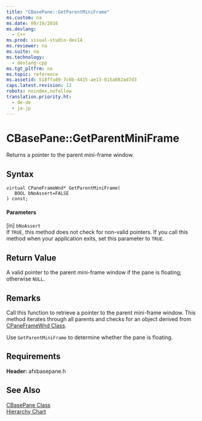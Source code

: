 ```yaml
---
title: "CBasePane::GetParentMiniFrame"
ms.custom: na
ms.date: 09/19/2016
ms.devlang: 
  - C++
ms.prod: visual-studio-dev14
ms.reviewer: na
ms.suite: na
ms.technology: 
  - devlang-cpp
ms.tgt_pltfrm: na
ms.topic: reference
ms.assetid: 518ffa89-7c6b-4415-ae13-815a082ad7d3
caps.latest.revision: 12
robots: noindex,nofollow
translation.priority.ht: 
  - de-de
  - ja-jp
---
```

# CBasePane::GetParentMiniFrame
Returns a pointer to the parent mini-frame window.  
  
## Syntax  
  
```  
virtual CPaneFrameWnd* GetParentMiniFrame(  
   BOOL bNoAssert=FALSE  
) const;  
```  
  
#### Parameters  
 [in] `bNoAssert`  
 If `TRUE`, this method does not check for non-valid pointers. If you call this method when your application exits, set this parameter to `TRUE`.  
  
## Return Value  
 A valid pointer to the parent mini-frame window if the pane is floating; otherwise `NULL`.  
  
## Remarks  
 Call this function to retrieve a pointer to the parent mini-frame window. This method iterates through all parents and checks for an object derived from [CPaneFrameWnd Class](../vs140/CPaneFrameWnd-Class.md).  
  
 Use `GetParentMiniFrame` to determine whether the pane is floating.  
  
## Requirements  
 **Header:** afxbasepane.h  
  
## See Also  
 [CBasePane Class](../vs140/CBasePane-Class.md)   
 [Hierarchy Chart](../vs140/Hierarchy-Chart.md)